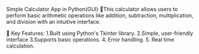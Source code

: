   Simple Calculator App in Python(GUI)
🚀This calculator allows users to perform basic arithmetic operations like addition, subtraction, multiplication, and division with an intuitive interface.

🔧 Key Features:
1.Built using Python's Tkinter library.
2.Simple, user-friendly interface
3.Supports basic operations.
4. Error handling.
5. Real time calculation.
